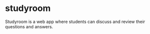# studyroom
Studyroom is a web app where students can discuss and review their questions and answers.
